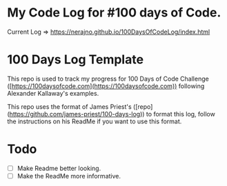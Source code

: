 # My Code Log for #100 days of Code.
Current Log => https://nerajno.github.io/100DaysOfCodeLog/index.html

# 100 Days Log Template<!-- omit in toc -->

This repo is used to track my progress for  100 Days of Code Challenge ([https://100daysofcode.com](https://100daysofcode.com)) following Alexander Kallaway's examples.

This repo uses the format of James Priest's ([repo] (https://github.com/james-priest/100-days-log)) to format this log, follow the instructions on his ReadMe if you want to use this format. 

# Todo
- [ ] Make Readme better looking.
- [ ] Make the ReadMe more informative.
